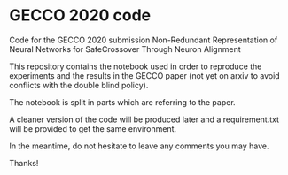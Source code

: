 # GECCO 2020 code
Code for the GECCO 2020 submission Non-Redundant Representation of Neural Networks for SafeCrossover Through Neuron Alignment

This repository contains the notebook used in order to reproduce the experiments and the results in the GECCO paper (not yet on arxiv to avoid conflicts with the double blind policy).

The notebook is split in parts which are referring to the paper.

A cleaner version of the code will be produced later and a requirement.txt will be provided to get the same environment.


In the meantime, do not hesitate to leave any comments you may have.

Thanks!
